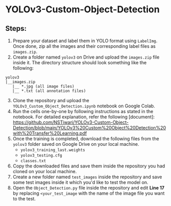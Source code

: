 # YOLOv3-Custom-Object-Detection

## Steps:

1. Prepare your dataset and label them in YOLO format using `LabelImg`. Once done, zip all the images and their corresponding label files as `images.zip`.
2. Create a folder named `yolov3` on Drive and upload the `images.zip` file inside it. The directory structure should look something like the following:
```
yolov3
|__images.zip
   |__ *.jpg (all image files)
   |__ *.txt (all annotation files)
```
3. Clone the repository and upload the `YOLOv3_Custom_Object_Detection.ipynb` notebook on Google Colab.
4. Run the cells one-by-one by following instructions as stated in the notebook. For detailed explanation, refer the following [document]: https://github.com/NSTiwari/YOLOv3-Custom-Object-Detection/blob/main/YOLOv3%20Custom%20Object%20Detection%20with%20Transfer%20Learning.pdf
5. Once the training is completed, download the following files from the `yolov3` folder saved on Google Drive on your local machine.
   - `yolov3_training_last.weights`
   - `yolov3_testing.cfg`
   - `classes.txt`
6. Copy the downloaded files and save them inside the repository you had cloned on your local machine.
7. Create a new folder named `test_images` inside the repository and save some test images inside it which you'd like to test the model on.
8. Open the `Object_Detection.py` file inside the repository and edit **Line 17**  by replacing `<your_test_image` with the name of the image file you want to the test.
